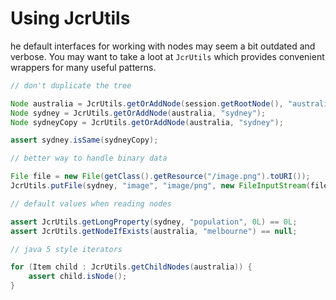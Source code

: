 Using JcrUtils
==============================

he default interfaces for working with nodes may seem a bit outdated and verbose. You may want to take a loot at 
```JcrUtils``` which provides convenient wrappers for many useful patterns.

```java
// don't duplicate the tree

Node australia = JcrUtils.getOrAddNode(session.getRootNode(), "australia");
Node sydney = JcrUtils.getOrAddNode(australia, "sydney");
Node sydneyCopy = JcrUtils.getOrAddNode(australia, "sydney");

assert sydney.isSame(sydneyCopy);

// better way to handle binary data

File file = new File(getClass().getResource("/image.png").toURI());
JcrUtils.putFile(sydney, "image", "image/png", new FileInputStream(file));

// default values when reading nodes

assert JcrUtils.getLongProperty(sydney, "population", 0L) == 0L;
assert JcrUtils.getNodeIfExists(australia, "melbourne") == null;

// java 5 style iterators

for (Item child : JcrUtils.getChildNodes(australia)) {
    assert child.isNode();
}
```